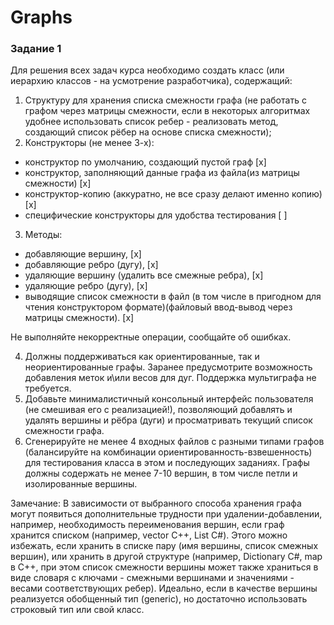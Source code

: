 # Graphs

### Задание 1
Для решения всех задач курса необходимо создать класс (или иерархию классов - на усмотрение разработчика), содержащий:

1. Структуру для хранения списка смежности графа (не работать с графом через матрицы смежности, если в некоторых алгоритмах удобнее использовать список ребер - реализовать метод, создающий список рёбер на основе списка смежности);
2. Конструкторы (не менее 3-х):
- конструктор по умолчанию, создающий пустой граф [x]
- конструктор, заполняющий данные графа из файла(из матрицы смежности) [x]
- конструктор-копию (аккуратно, не все сразу делают именно копию) [x]
- специфические конструкторы для удобства тестирования [ ]
3. Методы:

- добавляющие вершину, [x]
- добавляющие ребро (дугу), [x]
- удаляющие вершину (удалить все смежные ребра), [x]
- удаляющие ребро (дугу), [x]
- выводящие список смежности в файл (в том числе в пригодном для чтения конструктором формате)(файловый ввод-вывод через матрицы смежности). [x]

Не выполняйте некорректные операции, сообщайте об ошибках.

4. Должны поддерживаться как ориентированные, так и неориентированные графы. Заранее предусмотрите возможность добавления меток и\или весов для дуг. Поддержка мультиграфа не требуется.
5. Добавьте минималистичный консольный интерфейс пользователя (не смешивая его с реализацией!), позволяющий добавлять и удалять вершины и рёбра (дуги) и просматривать текущий список смежности графа.
6. Сгенерируйте не менее 4 входных файлов с разными типами графов (балансируйте на комбинации ориентированность-взвешенность) для тестирования класса в этом и последующих заданиях. Графы должны содержать не менее 7-10 вершин, в том числе петли и изолированные вершины.

Замечание:
В зависимости от выбранного способа хранения графа могут появиться дополнительные трудности при удалении-добавлении, например, необходимость переименования вершин, если граф хранится списком (например, vector C++, List C#). Этого можно избежать, если хранить в списке пару (имя вершины, список смежных вершин), или хранить в другой структуре (например, Dictionary C#, map в С++, при этом список смежности вершины может также храниться в виде словаря с ключами - смежными вершинами и значениями - весами соответствующих ребер). Идеально, если в качестве вершины реализуется обобщенный тип (generic), но достаточно использовать строковый тип или свой класс.
